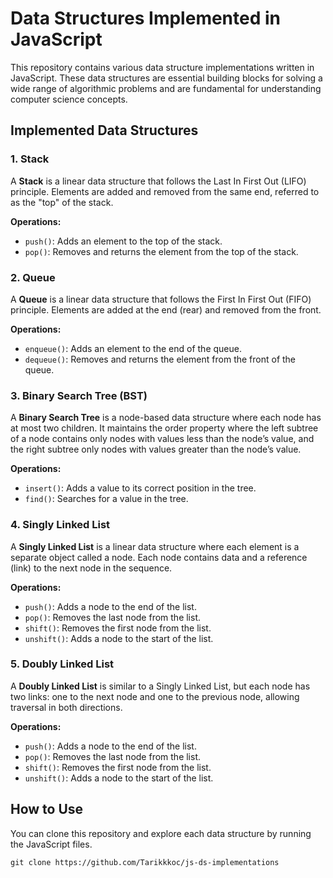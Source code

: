   <h1>Data Structures Implemented in JavaScript</h1>
    <p>This repository contains various data structure implementations written in JavaScript. These data structures are essential building blocks for solving a wide range of algorithmic problems and are fundamental for understanding computer science concepts.</p>

  <h2>Implemented Data Structures</h2>

  <h3>1. Stack</h3>
    <p>A <strong>Stack</strong> is a linear data structure that follows the Last In First Out (LIFO) principle. Elements are added and removed from the same end, referred to as the "top" of the stack.</p>
    <p><strong>Operations:</strong></p>
    <ul>
        <li><code>push()</code>: Adds an element to the top of the stack.</li>
        <li><code>pop()</code>: Removes and returns the element from the top of the stack.</li>
    </ul>

  <h3>2. Queue</h3>
    <p>A <strong>Queue</strong> is a linear data structure that follows the First In First Out (FIFO) principle. Elements are added at the end (rear) and removed from the front.</p>
    <p><strong>Operations:</strong></p>
    <ul>
        <li><code>enqueue()</code>: Adds an element to the end of the queue.</li>
        <li><code>dequeue()</code>: Removes and returns the element from the front of the queue.</li>
    </ul>

  <h3>3. Binary Search Tree (BST)</h3>
    <p>A <strong>Binary Search Tree</strong> is a node-based data structure where each node has at most two children. It maintains the order property where the left subtree of a node contains only nodes with values less than the node’s value, and the right subtree only nodes with values greater than the node’s value.</p>
    <p><strong>Operations:</strong></p>
    <ul>
        <li><code>insert()</code>: Adds a value to its correct position in the tree.</li>
        <li><code>find()</code>: Searches for a value in the tree.</li>
    </ul>

   <h3>4. Singly Linked List</h3>
    <p>A <strong>Singly Linked List</strong> is a linear data structure where each element is a separate object called a node. Each node contains data and a reference (link) to the next node in the sequence.</p>
    <p><strong>Operations:</strong></p>
    <ul>
        <li><code>push()</code>: Adds a node to the end of the list.</li>
        <li><code>pop()</code>: Removes the last node from the list.</li>
        <li><code>shift()</code>: Removes the first node from the list.</li>
        <li><code>unshift()</code>: Adds a node to the start of the list.</li>
    </ul>

  <h3>5. Doubly Linked List</h3>
    <p>A <strong>Doubly Linked List</strong> is similar to a Singly Linked List, but each node has two links: one to the next node and one to the previous node, allowing traversal in both directions.</p>
    <p><strong>Operations:</strong></p>
    <ul>
        <li><code>push()</code>: Adds a node to the end of the list.</li>
        <li><code>pop()</code>: Removes the last node from the list.</li>
        <li><code>shift()</code>: Removes the first node from the list.</li>
        <li><code>unshift()</code>: Adds a node to the start of the list.</li>
    </ul>

  <h2>How to Use</h2>
  <p>You can clone this repository and explore each data structure by running the JavaScript files.</p>

  <pre><code>git clone https://github.com/Tarikkkoc/js-ds-implementations</code></pre>

